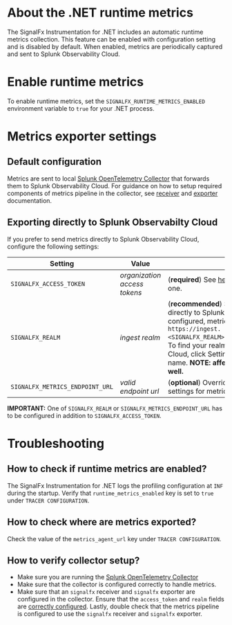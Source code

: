 # About the .NET runtime metrics

The SignalFx Instrumentation for .NET includes an automatic runtime metrics collection.
This feature can be enabled with configuration setting and is disabled by default. 
When enabled, metrics are periodically captured and sent to Splunk Observability Cloud.

# Enable runtime metrics

To enable runtime metrics, set the `SIGNALFX_RUNTIME_METRICS_ENABLED` environment variable
to `true` for your .NET process. 

# Metrics exporter settings

## Default configuration
Metrics are sent to local [Splunk OpenTelemetry Collector](https://github.com/signalfx/splunk-otel-collector)
that forwards them to Splunk Observability Cloud. For guidance on how to setup required components of metrics pipeline in the collector, see 
[receiver](https://github.com/open-telemetry/opentelemetry-collector-contrib/tree/main/receiver/signalfxreceiver) and [exporter](https://github.com/open-telemetry/opentelemetry-collector-contrib/tree/main/exporter/signalfxexporter) documentation.

## Exporting directly to Splunk Observabilty Cloud
If you prefer to send metrics directly to Splunk Observability Cloud, configure the following settings:

| Setting | Value | Notes |
|-|-|-|
| `SIGNALFX_ACCESS_TOKEN` | *organization access tokens* | (__required__) See [here](https://docs.splunk.com/Observability/admin/authentication-tokens/org-tokens.html) to learn how to obtain one. |
| `SIGNALFX_REALM` | *ingest realm* | (__recommended__) Set to send telemetry directly to Splunk Observability Cloud. If configured, metrics are sent to `https://ingest.<SIGNALFX_REALM>.signalfx.com/v2/datapoint`. To find your realm, open Splunk Observability Cloud, click Settings, and click on your user name. __NOTE: affects traces endpoint as well.__ |
| `SIGNALFX_METRICS_ENDPOINT_URL` | *valid endpoint url* | (__optional__) Overrides other configuration settings for metrics ingestion endpoint. |

__IMPORTANT:__ One of `SIGNALFX_REALM` or `SIGNALFX_METRICS_ENDPOINT_URL` has to be configured in addition to `SIGNALFX_ACCESS_TOKEN`.

# Troubleshooting

## How to check if runtime metrics are enabled?

The SignalFx Instrumentation for .NET logs the profiling configuration at `INF` during the startup. 
Verify that `runtime_metrics_enabled` key is set to `true` under `TRACER CONFIGURATION`.

## How to check where are metrics exported?

Check the value of the `metrics_agent_url` key under `TRACER CONFIGURATION`.

## How to verify collector setup?

* Make sure you are running the [Splunk OpenTelemetry Collector](https://github.com/signalfx/splunk-otel-collector)
* Make sure that the collector is configured correctly to handle metrics.
* Make sure that an `signalfx` receiver and `signalfx` exporter are configured in the collector.
Ensure that the `access_token` and `realm` fields are [correctly configured](https://github.com/open-telemetry/opentelemetry-collector-contrib/tree/main/exporter/signalfxexporter#metrics-configuration).
Lastly, double check that the metrics pipeline is configured to use
the `signalfx` receiver and `signalfx` exporter.
